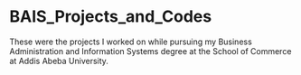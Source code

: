 # BAIS_Projects_and_Codes
These were the projects I worked on while pursuing my Business Administration and Information Systems degree at the School of Commerce at Addis Abeba University.
